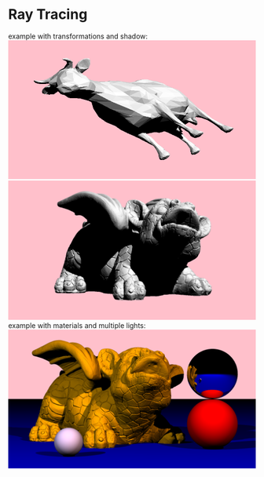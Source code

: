 # Ray Tracing
example with transformations and shadow:
![](results/lab2.png)
![](results/dragon.png)
example with materials and multiple lights:
![](results/dragon4.png)
